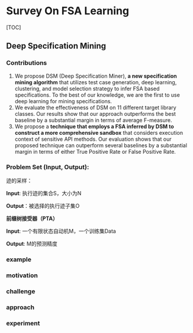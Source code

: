 # Survey On FSA Learning

[TOC]

## Deep Specification Mining

### Contributions

1. We propose DSM (Deep Specification Miner), **a new specification mining algorithm** that utilizes test case generation, deep learning, clustering, and model selection strategy to infer FSA based specifications. To the best of our knowledge, we are the first to use deep learning for mining specifications.
2. We evaluate the effectiveness of DSM on 11 different target library classes. Our results show that our approach outperforms the best baseline by a substantial margin in terms of average F-measure.
3. We propose a **technique that employs a FSA inferred by DSM to construct a more comprehensive sandbox** that considers execution context of sensitive API methods. Our evaluation shows that our proposed technique can outperform several baselines by a substantial margin in terms of either True Positive Rate or False Positive Rate.

### Problem Set (Input, Output):

 迹的采样：

**Input**: 执行迹的集合S，大小为N

**Output**：被选择的执行迹子集O



**前缀树接受器（PTA）**



**Input**: 一个有限状态自动机M，一个训练集Data

**Output**: M的预测精度



### example



### motivation



### challenge



### approach



### experiment



